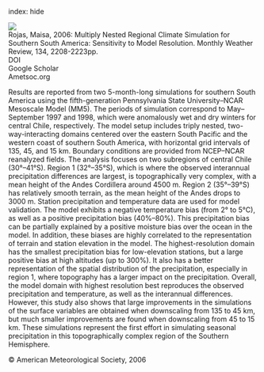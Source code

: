 index: hide

<div class="Citation">
    <div class="Citation-thumb CitationThumb-linked"  data-href="https://doi.org/10.1175/mwr3167.1">
      <img src="https://static.claimspace.cloud/climate-study-static/refs/thumbs/9/Rojas_2006-thumb.png" />
    </div>

  <div class="Citation-body">
    <div class="Citation-text">Rojas, Maisa, 2006: Multiply Nested Regional Climate Simulation for Southern South America: Sensitivity to Model Resolution. <span class="Article-journal">Monthly Weather Review, </span><span class="Article-volume">134, </span>2208-2223pp.</div>
    <div class="Citation-links">
      <div class="CitationLink" data-href="https://doi.org/10.1175/mwr3167.1">
        <div class="CitationLink-icon CitationLink-Doi"></div>
        <div class="CitationLink-text">DOI</div>
      </div>
      <div class="CitationLink" data-href="https://scholar.google.com/scholar?q=10.1175/mwr3167.1">
        <div class="CitationLink-icon CitationLink-Scholar"></div>
        <div class="CitationLink-text">Google Scholar</div>
      </div>
      <div class="CitationLink" data-href="http://journals.ametsoc.org/doi/abs/10.1175/MWR3167.1">
        <div class="CitationLink-icon CitationLink-Publisher"></div>
        <div class="CitationLink-text">Ametsoc.org</div>
      </div>
    </div>
  </div>
</div>

Results are reported from two 5-month-long simulations for southern South America using the fifth-generation Pennsylvania State University–NCAR Mesoscale Model (MM5). The periods of simulation correspond to May–September 1997 and 1998, which were anomalously wet and dry winters for central Chile, respectively. The model setup includes triply nested, two-way-interacting domains centered over the eastern South Pacific and the western coast of southern South America, with horizontal grid intervals of 135, 45, and 15 km. Boundary conditions are provided from NCEP–NCAR reanalyzed fields. The analysis focuses on two subregions of central Chile (30°–41°S). Region 1 (32°–35°S), which is where the observed interannual precipitation differences are largest, is topographically very complex, with a mean height of the Andes Cordillera around 4500 m. Region 2 (35°–39°S) has relatively smooth terrain, as the mean height of the Andes drops to 3000 m. Station precipitation and temperature data are used for model validation. The model exhibits a negative temperature bias (from 2° to 5°C), as well as a positive precipitation bias (40%–80%). This precipitation bias can be partially explained by a positive moisture bias over the ocean in the model. In addition, these biases are highly correlated to the representation of terrain and station elevation in the model. The highest-resolution domain has the smallest precipitation bias for low-elevation stations, but a large positive bias at high altitudes (up to 300%). It also has a better representation of the spatial distribution of the precipitation, especially in region 1, where topography has a larger impact on the precipitation. Overall, the model domain with highest resolution best reproduces the observed precipitation and temperature, as well as the interannual differences. However, this study also shows that large improvements in the simulations of the surface variables are obtained when downscaling from 135 to 45 km, but much smaller improvements are found when downscaling from 45 to 15 km. These simulations represent the first effort in simulating seasonal precipitation in this topographically complex region of the Southern Hemisphere.

<div class="Citation-copy">
&copy; American Meteorological Society, 2006
</div>